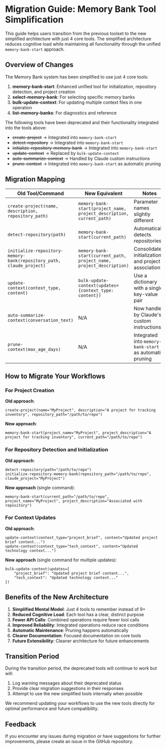# Migration Guide: Memory Bank Tool Simplification

This guide helps users transition from the previous toolset to the new simplified architecture with just 4 core tools. The simplified architecture reduces cognitive load while maintaining all functionality through the unified `memory-bank-start` approach.

## Overview of Changes

The Memory Bank system has been simplified to use just 4 core tools:

1. **memory-bank-start**: Enhanced unified tool for initialization, repository detection, and project creation
2. **select-memory-bank**: For selecting specific memory banks
3. **bulk-update-context**: For updating multiple context files in one operation
4. **list-memory-banks**: For diagnostics and reference

The following tools have been deprecated and their functionality integrated into the tools above:
- ~~create-project~~ → Integrated into `memory-bank-start`
- ~~detect-repository~~ → Integrated into `memory-bank-start`
- ~~initialize-repository-memory-bank~~ → Integrated into `memory-bank-start`
- ~~update-context~~ → Replaced by `bulk-update-context`
- ~~auto-summarize-context~~ → Handled by Claude custom instructions
- ~~prune-context~~ → Integrated into `memory-bank-start` as automatic pruning

## Migration Mapping

| Old Tool/Command | New Equivalent | Notes |
|------------------|---------------|-------|
| `create-project(name, description, repository_path)` | `memory-bank-start(project_name, project_description, current_path)` | Parameter names slightly different |
| `detect-repository(path)` | `memory-bank-start(current_path)` | Automatically detects repositories |
| `initialize-repository-memory-bank(repository_path, claude_project)` | `memory-bank-start(current_path, project_name, project_description)` | Consolidates initialization and project association |
| `update-context(context_type, content)` | `bulk-update-context(updates={context_type: content})` | Use a dictionary with a single key-value pair |
| `auto-summarize-context(conversation_text)` | N/A | Now handled by Claude's custom instructions |
| `prune-context(max_age_days)` | N/A | Integrated into `memory-bank-start` as automatic pruning |

## How to Migrate Your Workflows

### For Project Creation

**Old approach**:
```
create-project(name="MyProject", description="A project for tracking inventory", repository_path="/path/to/repo")
```

**New approach**:
```
memory-bank-start(project_name="MyProject", project_description="A project for tracking inventory", current_path="/path/to/repo")
```

### For Repository Detection and Initialization

**Old approach**:
```
detect-repository(path="/path/to/repo")
initialize-repository-memory-bank(repository_path="/path/to/repo", claude_project="MyProject")
```

**New approach** (single command):
```
memory-bank-start(current_path="/path/to/repo", project_name="MyProject", project_description="Associated with repository")
```

### For Context Updates

**Old approach**:
```
update-context(context_type="project_brief", content="Updated project brief content...")
update-context(context_type="tech_context", content="Updated technology context...")
```

**New approach** (single command for multiple updates):
```
bulk-update-context(updates={
    "project_brief": "Updated project brief content...",
    "tech_context": "Updated technology context..."
})
```

## Benefits of the New Architecture

1. **Simplified Mental Model**: Just 4 tools to remember instead of 9+
2. **Reduced Cognitive Load**: Each tool has a clear, distinct purpose
3. **Fewer API Calls**: Combined operations require fewer tool calls
4. **Improved Reliability**: Integrated operations reduce race conditions
5. **Automatic Maintenance**: Pruning happens automatically
6. **Clearer Documentation**: Focused documentation on core tools
7. **Future Extensibility**: Cleaner architecture for future enhancements

## Transition Period

During the transition period, the deprecated tools will continue to work but will:
1. Log warning messages about their deprecated status
2. Provide clear migration suggestions in their responses
3. Attempt to use the new simplified tools internally when possible

We recommend updating your workflows to use the new tools directly for optimal performance and future compatibility.

## Feedback

If you encounter any issues during migration or have suggestions for further improvements, please create an issue in the GitHub repository.